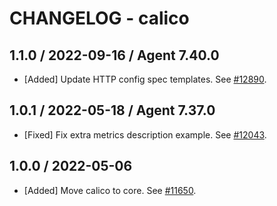 # CHANGELOG - calico

## 1.1.0 / 2022-09-16 / Agent 7.40.0

* [Added] Update HTTP config spec templates. See [#12890](https://github.com/DataDog/integrations-core/pull/12890).

## 1.0.1 / 2022-05-18 / Agent 7.37.0

* [Fixed] Fix extra metrics description example. See [#12043](https://github.com/DataDog/integrations-core/pull/12043).

## 1.0.0 / 2022-05-06

* [Added] Move calico to core. See [#11650](https://github.com/DataDog/integrations-core/pull/11650).

